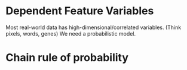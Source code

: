 # Dependent Feature Variables
Most real-world data has high-dimensional/correlated variables. (Think pixels, words, genes)
We need a probabilistic model. 

# Chain rule of probability 
